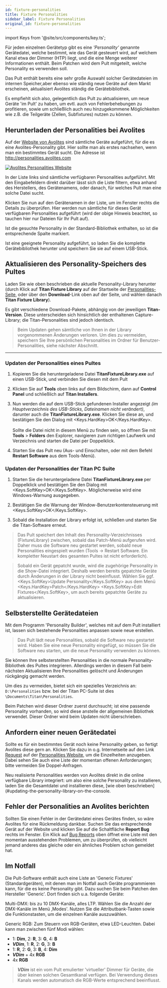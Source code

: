 ```yaml
---
id: fixture-personalities
title: Fixture Personalities
sidebar_label: Fixture Personalities
original_id: fixture-personalities
---
```


import Keys from '@site/src/components/key.ts';

Für jeden einzelnen Gerätetyp gibt es eine *'Personality'* genannte
Gerätedatei, welche bestimmt, wie das Gerät gesteuert wird, auf welchem
Kanal etwa der Dimmer (HTP) liegt, und die eine Menge weiterer
Informationen enthält. Beim Patchen wird dem Pult mitgeteilt, welche
Personality es verwenden soll.

Das Pult enthält bereits eine sehr große Auswahl solcher Gerätedateien
im internen Speicher,aber ebenso wie ständig neue Geräte auf dem Markt
erscheinen, aktualisiert Avolites ständig die Gerätebibliothek.

Es empfiehlt sich also, gelegentlich das Pult zu aktualisieren, um neue
Geräte 'im Pult' zu haben, um evtl. auch von Fehlerbehebungen zu
profitieren, sowie um schließlich auch neu hinzugekommene Möglichkeiten
wie z.B. die Teilgeräte (Zellen, Subfixtures) nutzen zu können.

Herunterladen der Personalities bei Avolites
--------------------------------------------

Auf der [Website von Avolites](http://personalities.avolites.com) sind 
sämtliche Geräte aufgeführt, für die es eine Avolites-Personality gibt. 
Hier sollte man als erstes nachsehen, wenn man ein bestimmtes Gerät sucht. 
Die Adresse ist http://personalities.avolites.com

[![Avolites Personalities Website](/docs/images/Avolites-Personalities-Website.png)](https://personalities.avolites.com/)

In der Liste links sind sämtliche verfügbaren Personalities aufgeführt.
Mit den Eingabefeldern direkt darüber lässt sich die Liste filtern, etwa
anhand des Herstellers, des Gerätenamens, oder danach, für welches Pult
man eine solche Datei sucht.

Klicken Sie nun auf den Gerätenamen in der Liste, um im Fenster rechts
die Details zu überprüfen. Hier werden nun sämtliche für dieses Gerät
verfügbaren Personalities aufgeführt (wird der obige Hinweis beachtet,
so tauchen hier nur Dateien für Ihr Pult auf).

Ist die gesuchte Personality in der Standard-Bibliothek enthalten, so
ist die entsprechende Spalte markiert.

Ist eine geeignete Personality aufgeführt, so laden Sie die komplette
Gerätebibliothek herunter und speichern Sie sie auf einem USB-Stick.

Aktualisieren des Personality-Speichers des Pultes
--------------------------------------------------

Laden Sie wie oben beschrieben die aktuelle Personality-Library herunter
(durch Klick auf <strong>Titan Fixture Library</strong> auf der Startseite der
[Personalities-Seite](https://personalities.avolites.com), 
oder über den <strong>Download</strong>-Link oben auf der Seite, und
wählen danach <strong>Titan Fixture Library</strong>).

Es gibt verschiedene Download-Pakete, abhängig von der jeweiligen 
<strong>Titan-Version</strong>. Diese unterscheiden sich hinsichtlich der enthaltenen 
Capture-Library; die Titan-Personalities sind jedoch identisch.

>	Beim Updaten gehen sämtliche von Ihnen in der Library vorgenommenen Änderungen 
	verloren. Um dies zu vermeiden, speichern Sie Ihre persönlichen Personalities im 
	Ordner für Benutzer-Personalities, siehe nächster Abschnitt.

------

### Updaten der Personalities eines Pultes

1.	Kopieren Sie die heruntergeladene Datei <strong>TitanFixtureLibrary.exe</strong> 
	auf einen USB-Stick, und verbinden Sie diesen mit dem Pult

2.	Klicken Sie auf <strong>Tools</strong> oben links auf dem Bildschirm, dann auf
	<strong>Control Panel</strong> und schließlich auf <strong>Titan Installers</strong>.

3.	Nun werden die auf dem USB-Stick gefundenen Installer angezeigt 
	*(im Hauptverzeichnis des USB-Sticks, Dateinamen nicht verändert)*,
	darunter auch die <strong>TitanFixtureLibrary.exe</strong>. Klicken Sie diese an, und
	bestätigen Sie den Dialog mit <Keys.HardKey>OK</Keys.HardKey>.\
	\
	Sollte die Datei nicht in diesem Menü zu finden sein, so öffnen
	Sie mit <strong>Tools</strong> > <strong>Folders</strong> den Explorer, navigieren zum 
	richtigen Laufwerk und Verzeichnis und starten die Datei per
	Doppelklick.

4.	Starten Sie das Pult neu (Aus- und Einschalten, oder mit dem Befehl
	<strong>Restart Software</strong> aus dem Tools-Menü).

### Updaten der Personalities der Titan PC Suite

1.	Starten Sie die heruntergeladene Datei <strong>TitanFixtureLibrary.exe</strong> per
	Doppelklick und bestätigen Sie den Dialog mit <Keys.SoftKey>OK</Keys.SoftKey>. Möglicherweise 
	wird eine Windows-Warnung ausgegeben.

2.	Bestätigen Sie die Warnung der Window-Benutzerkontensteuerung mit
	<Keys.SoftKey>OK</Keys.SoftKey>.

3.	Sobald die Installation der Library erfolgt ist, schließen und
	starten Sie die Titan-Software erneut.

>	Das Pult speichert den Inhalt des Personality-Verzeichnisses
    (FixtureLibrary) zwischen, sobald das Patch-Menü aufgerufen wird.
    Daher muss die Software neu gestartet werden, sobald neue
    Personalities eingespielt wurden (Tools -> Restart Software. Ein
    kompletter Neustart des gesamten Pultes ist nicht erforderlich).

>	Sobald ein Gerät gepatcht wurde, wird die zugehörige Personality in
    die Show-Datei integriert. Deshalb werden bereits gepatchte Geräte
    durch Änderungen in der Library nicht beeinflusst. Wählen Sie ggf.
    <Keys.SoftKey>Update Personality</Keys.SoftKey> aus dem Menü <Keys.HardKey>Patch</Keys.HardKey> <Keys.SoftKey>Edit Fixtures</Keys.SoftKey>, um
    auch bereits gepatchte Geräte zu aktualisieren.

Selbsterstellte Gerätedateien
-----------------------------

Mit dem Programm 'Personality Builder', welches mit auf dem Pult
installiert ist, lassen sich bestehende Personalities anpassen sowie
neue erstellen.

>	Das Pult lädt neue Personalities, sobald die Software neu gestartet 
	wird. Haben Sie eine neue Personality eingefügt, so müssen Sie die 
	Software neu starten, um die neue Personality verwenden zu können.

Sie können Ihre selbsterstellten Personalities in die normale
Personality-Bibliothek des Pultes integrieren. Allerdings werden in 
diesem Fall beim nächsten Aktualisieren Ihre Personalities gelöscht
und Änderungen rückgängig gemacht werden.

Um dies zu vermeiden, bietet sich ein spezielles Verzeichnis an: 
`D:\Personalities` bzw. bei der Titan PC-Suite ist dies `\Documents\Titan\Personalities`.

Beim Patchen wird dieser Ordner zuerst durchsucht; ist eine passende
Personality vorhanden, so wird diese anstelle der allgemeinen Bibliothek
verwendet. Dieser Ordner wird beim Updaten nicht überschrieben.

Anfordern einer neuen Gerätedatei
---------------------------------

Sollte es für ein bestimmtes Gerät noch keine Personality geben, so
fertigt Avolites diese gern an. Klicken Sie dazu in o.g. Internetseite
auf den Link [Request](https://personalities.avolites.com/?mainPage=Request%20Queue.asp&) auf
der [Personalities Website](https://personalities.avolites.com/), um 
die Einzelheiten anzugeben. Dabei sehen Sie auch eine Liste der momentan 
offenen Anforderungen; bitte vermeiden Sie Doppel-Anfragen.

Neu realisierte Personalities werden von Avolites direkt in die online
verfügbare Library integriert: um also eine solche Personality zu
installieren, laden Sie die Gesamtdatei und installieren diese, [wie oben
beschrieben](#updating-the-personality-library-on-the-console.

Fehler der Personalities an Avolites berichten
----------------------------------------------

Sollten Sie einen Fehler in der Gerätedatei eines Gerätes finden, so
wäre Avolites für eine Rückmeldung dankbar. Suchen Sie das entsprechende
Gerät auf der Website und klicken Sie auf die Schaltfläche <strong>Report Bug</strong>
rechts im Fenster. Ein Klick auf [Bug Reports](https://personalities.avolites.com/Bug%20Queue.asp) oben öffnet eine Liste
mit den momentan ausstehenden Problemen, um zu überprüfen, ob vielleicht
jemand anderes das gleiche oder ein ähnliches Problem schon gemeldet
hat.

Im Notfall
----------

Die Pult-Software enthält auch eine Liste an 'Generic Fixtures'
(Standardgeräten), mit denen man im Notfall auch Geräte programmieren
kann, für die es keine Personality gibt. Dazu suchen Sie beim Patchen
den Hersteller 'Generic'. Dort finden sich u.a. folgende Geräte:

Multi-DMX: bis zu 10 DMX-Kanäle, alles LTP. Wählen Sie die Anzahl der
DMX-Kanäle im Menü ‚Modes'. Nutzen Sie die Attributbank-Tasten sowie die
Funktionstasten, um die einzelnen Kanäle auszuwählen.

Generic RGB: Zum Steuern von RGB-Geräten, etwa LED-Leuchten. Dabei kann
man zwischen fünf Modi wählen:
- 1: <strong>Dim</strong>,  2: <strong>R</strong>,  3: <strong>G</strong>, 4: <strong>B</strong>
- <strong><em>VDim</em></strong>, 1: <strong>R</strong>, 2: <strong>G</strong>, 3: <strong>B</strong>
- 1: <strong>R</strong>, 2: <strong>G</strong>, 3: <strong>B</strong>, 4: <strong>Dim</strong>
- <strong><em>VDim</em></strong> + 4x <strong>RGB</strong>
- 4x <strong>RGB</strong>

>	<strong><em>VDim</em></strong> ist ein vom Pult emulierter 'virtueller' Dimmer für Geräte, die
	über keinen solchen Gesamtkanal verfügen. Bei Verwendung dieses Kanals
	werden automatisch die RGB-Werte entsprechend beeinflusst.